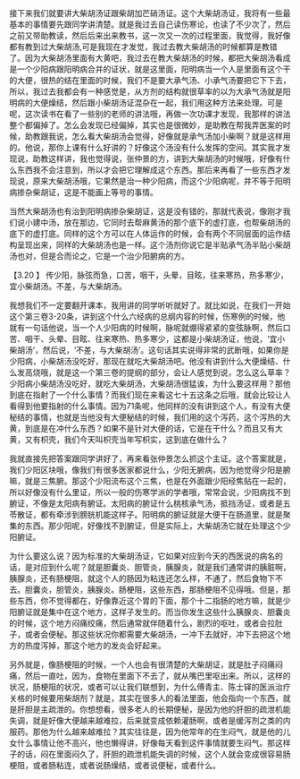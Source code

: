 接下来我们就要讲大柴胡汤证跟柴胡加芒硝汤证。这个大柴胡汤证，我将有一些最基本的事情要先跟同学讲清楚。就是我过去自己读伤寒论，也读了不少次了，然后之前又带助教读，然后后来出来教书，这一次又一次的过程里面，我觉得，我好像都有教到过大柴胡汤,可是我现在才发觉，我过去教大柴胡汤的时候都算是教错了。因为大柴胡汤里面有大黄吧，我过去在教大柴胡汤的时候，都把大柴胡汤看成是一个少阳病跟阳明病合并的证状，就是这里面，阳明病当一个人是里面有这个干的大便，很热的结在里面的时候，我们不是要大承气汤、小承气汤要把它下下去，所以，我过去我都会有一种感觉是，从方剂的结构就很草率的以为大承气汤就是阳明病的大便燥结，然后跟小柴胡汤证混杂在一起，我们用这种方法来处理。可是呢，这次读书在看了一些别的老师的讲法哦，再做一次功课才发现，我那样的讲法整个都偏掉了。怎么会发现已经偏掉，其实也是很微妙，是助教在帮我弄医案的时候，助教跟我说，怎么看大柴胡汤会觉得，好像就是承气汤加小柴啊？就是这样用的。他说，那你上课有什么好讲的？好像这个汤没有什么发挥的空间。其实我才发现说，助教这样讲，我也觉得说，张仲景的方，讲到大柴胡汤的时候哦，好像有什么东西我不会注意到，所以才会把它理解成这个东西。那后来再看了一些东西才发现说，原来大柴胡汤哦，它果然是治一种少阳病，而这个少阳病呢，并不等于阳明病掺杂柴胡证，这是不能画上等号的事情。

当然大柴胡汤也有治到阳明病掺杂柴胡证，这是没有错的，那就代表说，像刚才我们说小建中汤，放在那边，它同时去帮麻黄汤的那个底下的虚打底，也帮柴胡汤的底下的虚打底。同样的这个方可以在人体运作的时候，会有两个不同层面的运作结构呈现出来，同样的大柴胡汤也是一样。这个汤剂你说它是半贴承气汤半贴小柴胡汤也对，但是合而论之，它是一个治少阳腑病的方。

【3.20 】  传少阳，脉弦而急，口苦，咽干，头晕，目眩，往来寒热，热多寒少， 宜小柴胡汤。不差，与大柴胡汤。

我想我们不一定要翻开课本，我用讲的同学听听就好了。就比如说，在我们一开始这个第三卷3-20条，讲到这个什么六经病的总纲内容的时候，伤寒例的时候，他就有一句话他说，当一个人少阳病的时候啊，脉呢就绷得紧紧的变弦脉啊，然后口苦、咽干、头晕、目眩、往来寒热、热多寒少，这都是小柴胡汤证，他说，‘宜小柴胡汤’，然后说，‘不差，与大柴胡汤’。这句话其实说得非常的武断哦，如果你是少阳病，小柴胡汤没吃好，那现在就吃大柴胡汤吧。他没有讲到什么大便燥结、什么发高烧哦，就是这一个第三卷的提纲的部分，会让人感觉到说，怎么这么草率？少阳病小柴胡汤没吃好，就吃大柴胡汤，大柴胡汤很猛诶，为什么要这样用？那他到底在指射了一个什么事情？而我们现在来看这七十五这条之后哦，就会比较让人看得到他要指射的什么事情。因为71条呢，他同样的没有讲到这个人，有没有大便秘结的事情，也就是当他没有大便秘结的时候，我们用的这个泻药，这个泻热的大黄，到底是在冲什么东西？如果不是针对大便的话，它是在干什么？而且又有大黄，又有枳壳，我们今天叫枳壳当年写枳实，这到底在做什么？

我就直接先把答案跟同学讲好了，再来看张仲景怎么抓这个主证。这个答案就是，我们少阳区块哦，像我们有很多医家都说什么，少阳无腑病，因为他觉得少阳是腑嘛，就是三焦腑。那这个少阳流布这个三焦，也是在外面跟少阳经焦贴在一起的，所以好像没有什么里证，所以一般的伤寒学派的学者哦，常常会说，少阳病找不到腑证，不像是太阳病有腑证。太阳病的腑证什么桃核承气汤，抵挡汤证，或者是五苓散证，都有牵涉到膀胱机能这样子。阳明病的腑证就是大便干在肠道里，就是聚集的东西。那少阳呢，好像找不到腑证，但是实际上，大柴胡汤它就在处理这个少阳腑证。

为什么要这么说？因为标准的大柴胡汤证，它如果对应到今天的西医说的病名的话，是对应到什么呢？就是胆囊炎、胆管炎，胰腺炎，就是我们通常讲的胰脏啊，胰腺炎，还有肠梗阻，就这个人的肠因为粘连还怎么样，不通了，然后食物下不去。胆囊炎，胆管炎，胰腺炎。肠梗阻，这些东西，那肠梗阻不见得哦。但是，那些东西，你不觉得都在，好像靠近这个胃的下面，那个十二指肠的地方嘛，就是少阳腑证就是集中在这个地方，这样子发生的。而当你发生这些什么胰腺炎、胆囊炎的时候，这个地方闷痛绞痛，然后通常就伴随着什么，剧烈的呕吐，或者会拉肚子，或者会便秘。那这些状况你都需要大柴胡汤，一冲下去就好，冲下去把这个地方的热度泻掉，那这个地方的发炎会好起来。

另外就是，像肠梗阻的时候，一个人也会有很清楚的大柴胡证，就是肚子闷痛闷痛，然后一直吐，因为，食物在里面下不去了，就从嘴巴里呕出来。所以，这样的状况，肠梗阻的状况，或者可以让我们联想到，为什么傅青主、陈士铎的医派治疗关格的时候要用柴胡剂？就是，其实在很多人的看法里面，他会指向一个东西，就是肝胆是主疏泄的。你想想看，很多老人的长期便秘，是因为他的肝胆的疏泄机能失调，就是好像大便越来越难拉，后来就变成依赖灌肠啊，或者是缓泻剂之类的内服药。那他为什么越来越难拉？其实往往是，因为他常年的在生闷气，就是他的儿女什么事情让他不高兴，他也懒得讲，好像每天看到这件事情就要生闷气。那这样子的话，闷在里面闷久了，肝胆的疏泄机能失调的时候，这个人就会变成很容易肠梗阻，或者肠粘连，或者说肠燥结，或者说便秘，或者什么。
